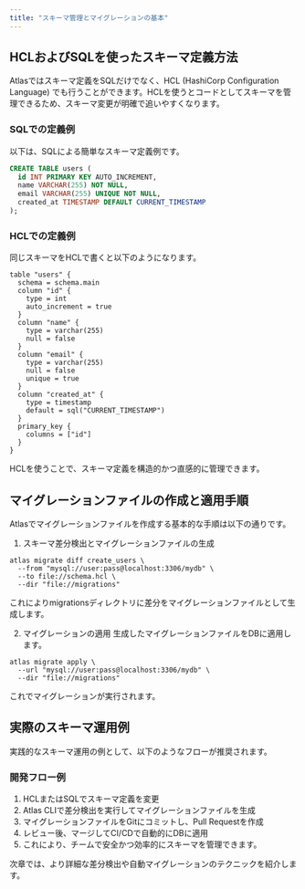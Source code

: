 ```yaml
---
title: "スキーマ管理とマイグレーションの基本"
---
```


## HCLおよびSQLを使ったスキーマ定義方法

Atlasではスキーマ定義をSQLだけでなく、HCL (HashiCorp Configuration Language) でも行うことができます。HCLを使うとコードとしてスキーマを管理できるため、スキーマ変更が明確で追いやすくなります。

### SQLでの定義例
以下は、SQLによる簡単なスキーマ定義例です。

```sql
CREATE TABLE users (
  id INT PRIMARY KEY AUTO_INCREMENT,
  name VARCHAR(255) NOT NULL,
  email VARCHAR(255) UNIQUE NOT NULL,
  created_at TIMESTAMP DEFAULT CURRENT_TIMESTAMP
);
```

### HCLでの定義例
同じスキーマをHCLで書くと以下のようになります。

```hcl
table "users" {
  schema = schema.main
  column "id" {
    type = int
    auto_increment = true
  }
  column "name" {
    type = varchar(255)
    null = false
  }
  column "email" {
    type = varchar(255)
    null = false
    unique = true
  }
  column "created_at" {
    type = timestamp
    default = sql("CURRENT_TIMESTAMP")
  }
  primary_key {
    columns = ["id"]
  }
}
```

HCLを使うことで、スキーマ定義を構造的かつ直感的に管理できます。

## マイグレーションファイルの作成と適用手順
Atlasでマイグレーションファイルを作成する基本的な手順は以下の通りです。

1. スキーマ差分検出とマイグレーションファイルの生成

```shell
atlas migrate diff create_users \
  --from "mysql://user:pass@localhost:3306/mydb" \
  --to file://schema.hcl \
  --dir "file://migrations"
```

これによりmigrationsディレクトリに差分をマイグレーションファイルとして生成します。

2. マイグレーションの適用
生成したマイグレーションファイルをDBに適用します。

```shell
atlas migrate apply \
  --url "mysql://user:pass@localhost:3306/mydb" \
  --dir "file://migrations"
```

これでマイグレーションが実行されます。

## 実際のスキーマ運用例
実践的なスキーマ運用の例として、以下のようなフローが推奨されます。

### 開発フロー例
1. HCLまたはSQLでスキーマ定義を変更
2. Atlas CLIで差分検出を実行してマイグレーションファイルを生成
3. マイグレーションファイルをGitにコミットし、Pull Requestを作成
4. レビュー後、マージしてCI/CDで自動的にDBに適用
5. これにより、チームで安全かつ効率的にスキーマを管理できます。

次章では、より詳細な差分検出や自動マイグレーションのテクニックを紹介します。
